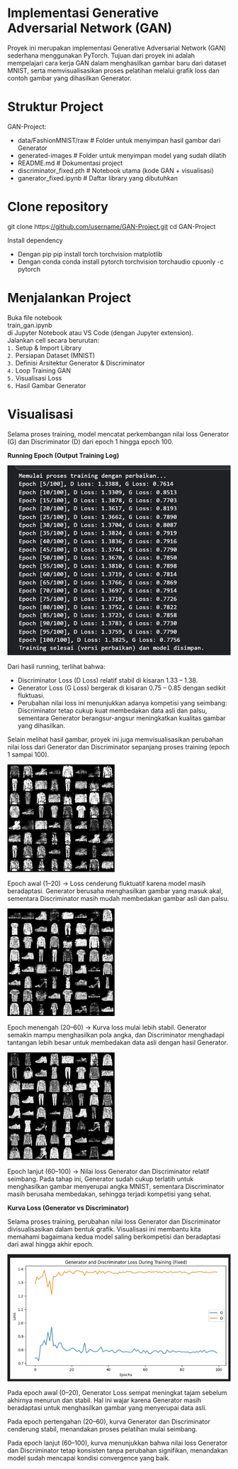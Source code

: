 # Implementasi Generative Adversarial Network (GAN)
Proyek ini merupakan implementasi Generative Adversarial Network (GAN) sederhana menggunakan PyTorch.
Tujuan dari proyek ini adalah mempelajari cara kerja GAN dalam menghasilkan gambar baru dari dataset MNIST, serta memvisualisasikan proses pelatihan melalui grafik loss dan contoh gambar yang dihasilkan Generator.

# Struktur Project
GAN-Project: 
- data/FashionMNIST/raw          # Folder untuk menyimpan hasil gambar dari Generator
- generated-images               # Folder untuk menyimpan model yang sudah dilatih
- README.md                      # Dokumentasi project
- discriminator_fixed.pth        # Notebook utama (kode GAN + visualisasi)
- ganerator_fixed.ipynb          # Daftar library yang dibutuhkan

# Clone repository
git clone https:[//github.com/username/GAN-Project.git](https://github.com/zahrasyi/GAN_ML.git)
cd GAN-Project

Install dependency
- Dengan pip
pip install torch torchvision matplotlib
- Dengan conda
conda install pytorch torchvision torchaudio cpuonly -c pytorch

# Menjalankan Project

Buka file notebook  
train_gan.ipynb  
di Jupyter Notebook atau VS Code (dengan Jupyter extension).  
Jalankan cell secara berurutan:  
`1.` Setup & Import Library    
`2.` Persiapan Dataset (MNIST)    
`3.` Definisi Arsitektur Generator & Discriminator  
`4.` Loop Training GAN  
`5.` Visualisasi Loss  
`6.` Hasil Gambar Generator  

# Visualisasi

Selama proses training, model mencatat perkembangan nilai loss Generator (G) dan Discriminator (D) dari epoch 1 hingga epoch 100.

**Running Epoch (Output Training Log)**

![Gambar hasil runing epoch](runing_epoch.jpg)

Dari hasil running, terlihat bahwa:
- Discriminator Loss (D Loss) relatif stabil di kisaran 1.33 – 1.38.
- Generator Loss (G Loss) bergerak di kisaran 0.75 – 0.85 dengan sedikit fluktuasi.
- Perubahan nilai loss ini menunjukkan adanya kompetisi yang seimbang: Discriminator tetap cukup kuat membedakan data asli dan palsu, sementara Generator berangsur-angsur meningkatkan kualitas gambar yang dihasilkan.

Selain melihat hasil gambar, proyek ini juga memvisualisasikan perubahan nilai loss dari Generator dan Discriminator sepanjang proses training (epoch 1 sampai 100).

![Gambar hasil epoch 20](generated_images/epoch_20.png)

Epoch awal (1–20) → Loss cenderung fluktuatif karena model masih beradaptasi. Generator berusaha menghasilkan gambar yang masuk akal, sementara Discriminator masih mudah membedakan gambar asli dan palsu.

![Gambar hasil epoch 60](generated_images/epoch_60.png)

Epoch menengah (20–60) → Kurva loss mulai lebih stabil. Generator semakin mampu menghasilkan pola angka, dan Discriminator menghadapi tantangan lebih besar untuk membedakan data asli dengan hasil Generator.

![Gambar hasil epoch 100](generated_images/epoch_100.png)

Epoch lanjut (60–100) → Nilai loss Generator dan Discriminator relatif seimbang. Pada tahap ini, Generator sudah cukup terlatih untuk menghasilkan gambar menyerupai angka MNIST, sementara Discriminator masih berusaha membedakan, sehingga terjadi kompetisi yang sehat.


**Kurva Loss (Generator vs Discriminator)**

Selama proses training, perubahan nilai loss Generator dan Discriminator divisualisasikan dalam bentuk grafik. Visualisasi ini membantu kita memahami bagaimana kedua model saling berkompetisi dan beradaptasi dari awal hingga akhir epoch.

![Gambar hasil kurva loss](kurva.jpg)

Pada epoch awal (0–20), Generator Loss sempat meningkat tajam sebelum akhirnya menurun dan stabil. Hal ini wajar karena Generator masih beradaptasi untuk menghasilkan gambar yang menyerupai data asli.

Pada epoch pertengahan (20–60), kurva Generator dan Discriminator cenderung stabil, menandakan proses pelatihan mulai seimbang.

Pada epoch lanjut (60–100), kurva menunjukkan bahwa nilai loss Generator dan Discriminator tetap konsisten tanpa perubahan signifikan, menandakan model sudah mencapai kondisi convergence yang baik.

